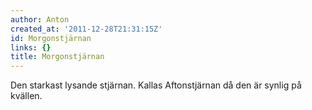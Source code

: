 ```yaml
---
author: Anton
created_at: '2011-12-28T21:31:15Z'
id: Morgonstjärnan
links: {}
title: Morgonstjärnan
---
```


Den starkast lysande stjärnan. Kallas Aftonstjärnan då den är synlig på kvällen.
